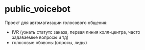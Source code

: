 # public_voicebot
Проект для автоматизации голосового общения:
 - IVR (узнать статутс заказа, первая линия колл-центра, часто задаваемые вопросы и тд) 
 - голосовые обзвоны (опросы, лиды) 
